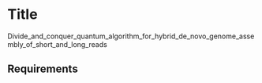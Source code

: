 # Title
Divide_and_conquer_quantum_algorithm_for_hybrid_de_novo_genome_assembly_of_short_and_long_reads
## Requirements
